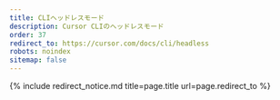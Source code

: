 ```yaml
---
title: CLIヘッドレスモード
description: Cursor CLIのヘッドレスモード
order: 37
redirect_to: https://cursor.com/docs/cli/headless
robots: noindex
sitemap: false
---
```


{% include redirect_notice.md title=page.title url=page.redirect_to %}

